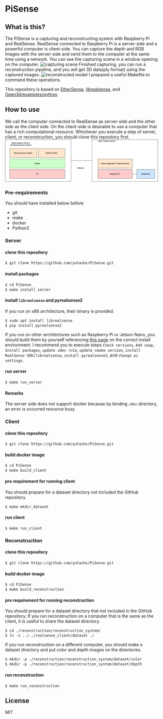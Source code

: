 # PiSense

## What is this?
The PiSense is a capturing and reconstructing system with Raspberry Pi and RealSense.
RealSense connected to Raspberry Pi is a server-side and a powerful computer is client-side.
You can capture the depth and RGB images with the server-side and send them to the computer at the same time using a network.
You can see the capturing scene in a window opening on the computer.
![capturing scene](./images/capturing.png)
Finished capturing, you can run a reconstruction pipeline, and you will get 3D data(ply format) using the captured images.
![reconstructed model](./images/reconstructed.png)
I prepared a useful Makefile to command these operations.

This repository is based on [EtherSense](https://github.com/yutashx/EtherSense), [librealsense](https://github.com/yutashx/PiSense.git), and [Open3d/examples/python](https://github.com/intel-isl/Open3D/tree/master/examples/python).

## How to use

We call the computer connected to RealSense as server-side and the other side as the client side.
On the client-side is desirable to use a computer that has a rich computational resource.
Whichever you execute a step of server, client, or reconstruction, you should clone this repository first.
![Architecture Figure](./images/architecture.drawio.png)

### Pre-requirements
You should have installed below before
- git
- make
- docker
- Python3

### Server
#### clone this repository
```
$ git clone https://github.com/yutashx/PiSense.git
```
#### install packages
```
$ cd PiSense
$ make install_server
```

#### install `librealsense` and pyrealsense2
If you run on x86 architecture, their binary is provided.
```
$ sudo apt install librealsense
$ pip install pyrealsense2
```

If you run on other architectures such as Raspberry Pi or Jetson Nano, you should build them by yourself referencing [this page](https://github.com/IntelRealSense/librealsense/tree/master/doc) on the correct install environment.
I recommend you to execute steps `Check versions`, `Add swap`, `Install packages`, `update udev rule`, `update cmake version`, `install RealSense SDK/librealsense`,  `install pyrealsense2`, and `change pi settings`.

#### run server
```
$ make run_server
```

#### Remarks
The server side does not support docker because by binding `/dev` directory, an error is occurred resource busy.

### Client

#### clone this repository
```
$ git clone https://github.com/yutashx/PiSense.git
```

#### build docker image
```
$ cd PiSense
$ make build_client
```

#### pre requirement for running client
You should prepare for a dataset directory not included the GitHub repository.
```
$ make mkdir_dataset
```

#### run client
```
$ make run_client
```

### Reconstruction

#### clone this repository
```
$ git clone https://github.com/yutashx/PiSense.git
```

#### build docker image
```
$ cd PiSense
$ make build_reconstruction
```

#### pre requirement for running reconstruction
You should prepare for a dataset directory that not included in the GitHub repository.
If you run reconstruction on a computer that is the same as the client, it is useful to share the dataset directory.
```
$ cd ./reconstruction/reconstruction_system/
$ ln -s ../../realsense_client/dataset ./
```
If you run reconstruction on a different computer, you should make a dataset directory and put color and depth images on the directories.
```
$ mkdir -p ./reconstruction/reconstruction_system/dataset/color
$ mkdir -p ./reconstruction/reconstruction_system/dataset/depth
```

#### run reconstruction
```
$ make run_reconstruction
```

## License
MIT
